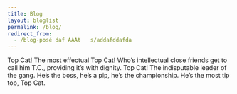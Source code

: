 ```yaml
---
title: Blog
layout: bloglist
permalink: /blog/
redirect_from:
  - /blog-posé daf AAAt   s/addafddafda
---
```

Top Cat! The most effectual Top Cat! Who’s intellectual close friends get to call him T.C., providing it’s with dignity. Top Cat! The indisputable leader of the gang. He’s the boss, he’s a pip, he’s the championship. He’s the most tip top, Top Cat.
